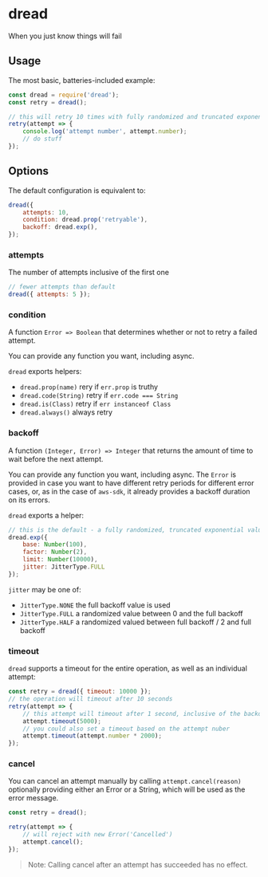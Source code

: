 # dread

When you just know things will fail

## Usage

The most basic, batteries-included example:

```js
const dread = require('dread');
const retry = dread();

// this will retry 10 times with fully randomized and truncated exponential backoff
retry(attempt => {
    console.log('attempt number', attempt.number);
    // do stuff
});
```

## Options

The default configuration is equivalent to:

```js
dread({
    attempts: 10,
    condition: dread.prop('retryable'),
    backoff: dread.exp(),
});
```

### attempts

The number of attempts inclusive of the first one

```js
// fewer attempts than default
dread({ attempts: 5 });
```

### condition

A function `Error => Boolean` that determines whether or not to retry a failed attempt.

You can provide any function you want, including async.

`dread` exports helpers:

- `dread.prop(name)` rery if `err.prop` is truthy
- `dread.code(String)` retry if `err.code === String`
- `dread.is(Class)` retry if `err instanceof Class`
- `dread.always()` always retry

### backoff

A function `(Integer, Error) => Integer` that returns the amount of time to wait before the next attempt.

You can provide any function you want, including async. The `Error` is provided in case you want to have different retry periods for different error cases, or, as in the case of `aws-sdk`, it already provides a backoff duration on its errors.

`dread` exports a helper:

```js
// this is the default - a fully randomized, truncated exponential value
dread.exp({
    base: Number(100),
    factor: Number(2),
    limit: Number(10000),
    jitter: JitterType.FULL
});
```
`jitter` may be one of:

- `JitterType.NONE` the full backoff value is used
- `JitterType.FULL` a randomized value between 0 and the full backoff
- `JitterType.HALF` a randomized valued between full backoff / 2 and full backoff

### timeout

`dread` supports a timeout for the entire operation, as well as an individual attempt:

```js
const retry = dread({ timeout: 10000 });
// the operation will timeout after 10 seconds
retry(attempt => {
    // this attempt will timeout after 1 second, inclusive of the backoff delay
    attempt.timeout(5000);
    // you could also set a timeout based on the attempt nuber
    attempt.timeout(attempt.number * 2000);
});
```

### cancel

You can cancel an attempt manually by calling `attempt.cancel(reason)` optionally providing either an Error or a String, which will be used as the error message.

```js
const retry = dread();

retry(attempt => {
    // will reject with new Error('Cancelled')
    attempt.cancel();
});
```

> Note: Calling cancel after an attempt has succeeded has no effect.
